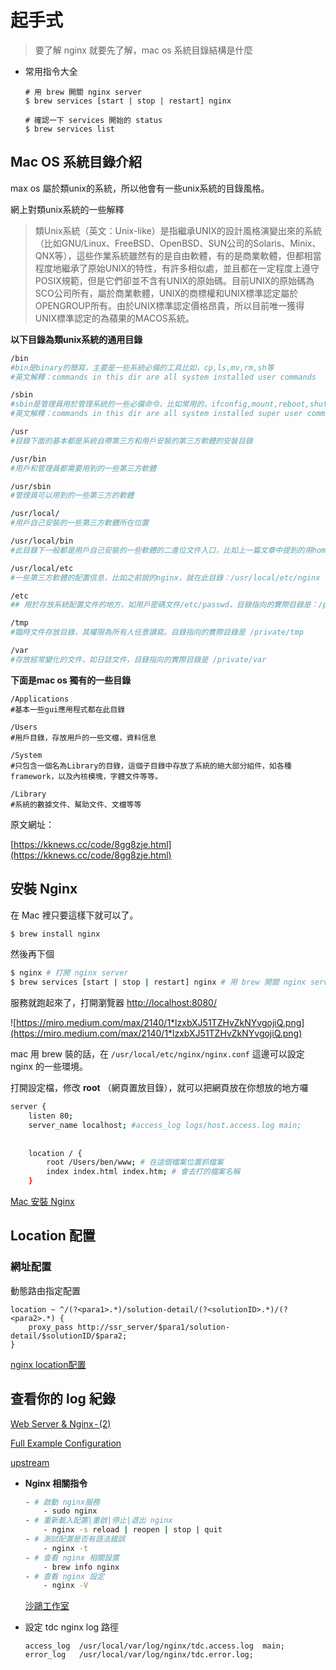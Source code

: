# 起手式


> 要了解 nginx 就要先了解，mac os 系統目錄結構是什麼

- 常用指令大全
  
    ```shell
    # 用 brew 開關 nginx server
    $ brew services [start | stop | restart] nginx 
    
    # 確認一下 services 開始的 status 
    $ brew services list 
    ```
    

## **Mac OS 系統目錄介紹**

max os 屬於類unix的系統，所以他會有一些unix系統的目錄風格。

網上對類unix系統的一些解釋

> 類Unix系統（英文：Unix-like）是指繼承UNIX的設計風格演變出來的系統（比如GNU/Linux、FreeBSD、OpenBSD、SUN公司的Solaris、Minix、QNX等），這些作業系統雖然有的是自由軟體，有的是商業軟體，但都相當程度地繼承了原始UNIX的特性，有許多相似處，並且都在一定程度上遵守POSIX規範，但是它們卻並不含有UNIX的原始碼。目前UNIX的原始碼為SCO公司所有，屬於商業軟體，UNIX的商標權和UNIX標準認定屬於OPENGROUP所有。由於UNIX標準認定價格昂貴，所以目前唯一獲得UNIX標準認定的為蘋果的MACOS系統。
> 

**以下目錄為類unix系統的通用目錄**

```bash
/bin
#bin是binary的簡寫，主要是一些系統必備的工具比如，cp,ls,mv,rm,sh等
#英文解釋：commands in this dir are all system installed user commands

/sbin
#sbin是管理員用於管理系統的一些必備命令，比如常用的，ifconfig,mount,reboot,shutdown等
#英文解釋：commands in this dir are all system installed super user commands

/usr
#目錄下面的基本都是系統自帶第三方和用戶安裝的第三方軟體的安裝目錄

/usr/bin
#用戶和管理員都需要用到的一些第三方軟體

/usr/sbin
#管理員可以用到的一些第三方的軟體

/usr/local/
#用戶自己安裝的一些第三方軟體所在位置

/usr/local/bin
#此目錄下一般都是用戶自己安裝的一些軟體的二進位文件入口，比如上一篇文章中提到的用homebrew安裝的nginx,他的執行文件軟連就在此目錄，例如：nginx@ -> ../Cellar/nginx/1.15.8/bin/nginx。可以看到他就是執行homebrew安裝的軟體位置。放在這裡的原因主要是在系統變量裡面 echo $PATH 已經配置/usr/local/bin 目錄，軟體軟連到此目錄後，命令行上直接輸入命令就能執行了。方便軟體的管理

/usr/local/etc
#一些第三方軟體的配置信息，比如之前說的nginx，就在此目錄：/usr/local/etc/nginx

/etc
## 用於存放系統配置文件的地方，如用戶密碼文件/etc/passwd，目錄指向的實際目錄是：/private/etc

/tmp
#臨時文件存放目錄，其權限為所有人任意讀寫。目錄指向的實際目錄是 /private/tmp

/var
#存放經常變化的文件，如日誌文件，目錄指向的實際目錄是 /private/var

```

**下面是mac os 獨有的一些目錄**

```
/Applications
#基本一些gui應用程式都在此目錄

/Users
#用戶目錄，存放用戶的一些文檔，資料信息

/System
#只包含一個名為Library的目錄，這個子目錄中存放了系統的絕大部分組件，如各種framework，以及內核模塊，字體文件等等。

/Library
#系統的數據文件、幫助文件、文檔等等
```

原文網址：

[https://kknews.cc/code/8gg8zje.html](https://kknews.cc/code/8gg8zje.html)

## 安裝 Nginx

在 Mac 裡只要這樣下就可以了。

```bash
$ brew install nginx
```

然後再下個

```bash
$ nginx # 打開 nginx server
$ brew services [start | stop | restart] nginx # 用 brew 開關 nginx server 
```

服務就跑起來了，打開瀏覽器 [http://localhost:8080/](http://localhost:8080/)

![https://miro.medium.com/max/2140/1*lzxbXJ51TZHvZkNYvgojiQ.png](https://miro.medium.com/max/2140/1*lzxbXJ51TZHvZkNYvgojiQ.png)

mac 用 brew 裝的話，在 `/usr/local/etc/nginx/nginx.conf` 這邊可以設定 nginx 的一些環境。

打開設定檔，修改 **root** （網頁置放目錄），就可以把網頁放在你想放的地方囉

```bash
server {
	listen 80;
	server_name localhost; #access_log logs/host.access.log main;
	
	
	location / {
		root /Users/ben/www; # 在這個檔案位置抓檔案
		index index.html index.htm; # 會去打的檔案名稱
	}
```

[Mac 安裝 Nginx](https://iter01.com/521092.html)

## Location 配置

### 網址配置

動態路由指定配置

```nginx
location ~ ^/(?<para1>.*)/solution-detail/(?<solutionID>.*)/(?<para2>.*) {
    proxy_pass http://ssr_server/$para1/solution-detail/$solutionID/$para2;
}
```



[nginx location配置](https://segmentfault.com/a/1190000022173920)

## 查看你的 log 紀錄

[Web Server & Nginx - (2)](https://medium.com/starbugs/web-server-nginx-2-bc41c6268646)

[Full Example Configuration](https://www.nginx.com/resources/wiki/start/topics/examples/full/)

[upstream](https://www.notion.so/upstream-995b8e4f09964bd8ad9416dd0abc1c33)

- **Nginx 相關指令**
  
    ```bash
    - # 啟動 nginx服務
        - sudo nginx
    - # 重新載入配置|重啟|停止|退出 nginx
        - nginx -s reload | reopen | stop | quit
    - # 測試配置是否有語法錯誤
        - nginx -t
    - # 查看 nginx 相關設置
        - brew info nginx
    - # 查看 nginx 設定
        - nginx -V
    ```
    
    [沙鷗工作室](https://dotblogs.com.tw/hochile/2020/03/31/153446)
    
- 設定 tdc nginx log 路徑
  
    ```２１２３
    access_log  /usr/local/var/log/nginx/tdc.access.log  main;
    error_log   /usr/local/var/log/nginx/tdc.error.log;
    ```